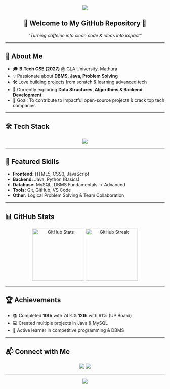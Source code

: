 <!-- Banner -->
<p align="center">
  <img src="https://capsule-render.vercel.app/api?type=waving&color=0:6e45e2,100:88d3ce&height=200&section=header&text=🚀%20Bharat%20Daksh%20🚀&fontSize=50&fontColor=fff&animation=fadeIn&fontAlignY=35"/>
</p>

<!-- Intro -->
<h2 align="center">🌟 Welcome to My GitHub Repository 🌟</h2>
<p align="center">
  <i>"Turning caffeine into clean code & ideas into impact"</i>
</p>

---

## 📌 About Me
- 🎓 **B.Tech CSE (2027)** @ GLA University, Mathura  
- 💡 Passionate about **DBMS, Java, Problem Solving**  
- 🛠 Love building projects from scratch & learning advanced tech  
- 🌱 Currently exploring **Data Structures, Algorithms & Backend Development**  
- 🎯 Goal: To contribute to impactful open-source projects & crack top tech companies  

---

## 🛠 Tech Stack
<p align="center">
  <img src="https://skillicons.dev/icons?i=java,mysql,git,github,html,css,js,python,vscode" />
</p>

---

## 🚀 Featured Skills
- **Frontend:** HTML5, CSS3, JavaScript  
- **Backend:** Java, Python (Basics)  
- **Database:** MySQL, DBMS Fundamentals → Advanced  
- **Tools:** Git, GitHub, VS Code  
- **Other:** Logical Problem Solving & Team Collaboration  

---

## 📊 GitHub Stats
<p align="center">
  <img src="https://github-readme-stats.vercel.app/api?username=Bharat-Daksh&show_icons=true&theme=radical" alt="GitHub Stats" height="165"/>
  <img src="https://github-readme-streak-stats.herokuapp.com/?user=Bharat-Daksh&theme=radical" alt="GitHub Streak" height="165"/>
</p>

---

## 🏆 Achievements
- 📚 Completed **10th** with 74% & **12th** with 61% (UP Board)  
- 💻 Created multiple projects in Java & MySQL  
- 🏅 Active learner in competitive programming & DBMS  

---

## 📬 Connect with Me
<p align="center">
  <a href="mailto:bharat.daksh_cs24@gla.ac.in"><img src="https://img.shields.io/badge/Email-D14836?style=for-the-badge&logo=gmail&logoColor=white"></a>
  <a href="https://github.com/Bharat-Daksh"><img src="https://img.shields.io/badge/GitHub-100000?style=for-the-badge&logo=github&logoColor=white"></a>
</p>

---

<p align="center">
  <img src="https://capsule-render.vercel.app/api?type=waving&color=0:88d3ce,100:6e45e2&height=120&section=footer"/>
</p>
